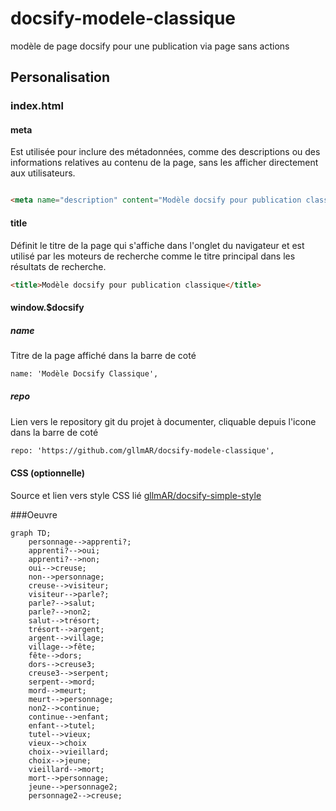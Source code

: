 # docsify-modele-classique
modèle de page docsify pour une publication via page sans actions 


## Personalisation

### index.html

#### meta

Est utilisée pour inclure des métadonnées, comme des descriptions ou des informations relatives au contenu de la page, sans les afficher directement aux utilisateurs.

```html

<meta name="description" content="Modèle docsify pour publication classique">

```

#### title
Définit le titre de la page qui s'affiche dans l'onglet du navigateur et est utilisé par les moteurs de recherche comme le titre principal dans les résultats de recherche.

```html
<title>Modèle docsify pour publication classique</title>
```




#### window.$docsify 

##### name

Titre de la page affiché dans la barre de coté

```html
name: 'Modèle Docsify Classique',
```

##### repo

Lien vers le repository git du projet à documenter, cliquable depuis l'icone dans la barre de coté

```html
repo: 'https://github.com/gllmAR/docsify-modele-classique',
```


#### CSS (optionnelle)

Source et lien vers style CSS lié  [gllmAR/docsify-simple-style](https://github.com/gllmAR/docsify-simple-style/)

###Oeuvre


```mermaid
graph TD;
    personnage-->apprenti?;
    apprenti?-->oui;
    apprenti?-->non;
    oui-->creuse;
    non-->personnage;
    creuse-->visiteur;
    visiteur-->parle?;
    parle?-->salut;
    parle?-->non2;
    salut-->trésort;
    trésort-->argent;
    argent-->village;
    village-->fête;
    fête-->dors;
    dors-->creuse3;
    creuse3-->serpent;
    serpent-->mord;
    mord-->meurt;
    meurt-->personnage;
    non2-->continue;
    continue-->enfant;
    enfant-->tutel;
    tutel-->vieux;
    vieux-->choix
    choix-->vieillard;
    choix-->jeune;
    vieillard-->mort;
    mort-->personnage;
    jeune-->personnage2;
    personnage2-->creuse;
    

```


